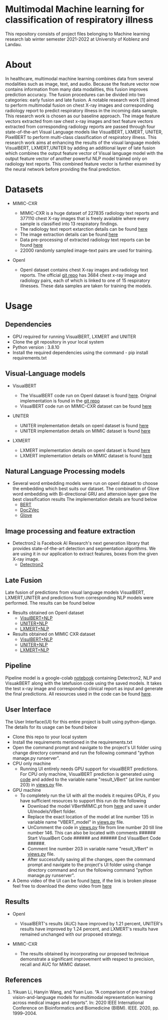 # Multimodal Machine learning for classification of respiratory illness
This repository consists of project files belonging to Machine learning research lab winter semester 2021-2022 at University of Koblenz and Landau.

# About
In healthcare, multimodal machine learning combines data from several modalities such as image, text, and audio. Because the feature vector now contains information from many data modalities, this fusion improves prediction accuracy. The fusion procedures can be divided into two categories: early fusion and late fusion. A notable research work [1] aimed to perform multimodal fusion on chest X-ray images and corresponding radiology report to predict respiratory illness in the incoming data sample. This research work is  chosen as our baseline approach. The image feature vectors extracted from raw chest x-ray images and text feature vectors extracted from corresponding radiology reports are passed through four state-of-the-art Visual Language models like VisualBERT, LXMERT, UNITER, PixelBERT to perform multi-class classification of respiratory illness. This research work aims at enhancing the results of the visual language models VisualBERT, LXMERT,UNITER by adding an additional layer of late fusion which combines the output feature vector of Visual language model with the output feature vector of another powerful NLP model trained only on radiology text reports. This combined feature vector is further examined by the neural network before providing the final prediction.

# Datasets 
* MIMIC-CXR 
    * MIMIC-CXR is a huge dataset of 227835 radiology text reports and 377110 chest X-ray images that is freely available where every sample is classified into 13 respiratory findings. 
    * The radiology text report extarction details can be found [here](https://github.com/Pavithree/ResearchLab_MultimodalFusion/blob/main/MIMIC-CXR/extractTextReportsMIMIC.ipynb)
    * The image extraction details can be found [here](https://github.com/Pavithree/ResearchLab_MultimodalFusion/blob/main/MIMIC-CXR/extractImagesMIMIC.ipynb)
    * Data pre-processing of extracted radiology text reports can be found [here](https://github.com/Pavithree/ResearchLab_MultimodalFusion/blob/main/MIMIC-CXR/MIMIC_textReports_Preprocessing.ipynb)
    * 22000 randomly sampled image-text pairs are used for training.

* OpenI
    * OpenI dataset contains chest X-ray images and radiology text reports. The official [git repo](https://github.com/YIKUAN8/Transformers-VQA) has 3684 chest x-ray image and radiology pairs, each of which is linked to one of 15 respiratory illnesses. These data samples are taken for training the models.

# Usage

## Dependencies
  * GPU required for running VisualBERT, LXMERT and UNITER
  * Clone the git repository in your local system
  * Python version : 3.8.10
  * Install the required dependencies using the command - pip install requirements.txt
      

## Visual-Language models

* VisualBERT 
  * The VisualBERT code run on OpenI dataset is found [here](https://github.com/Pavithree/ResearchLab_MultimodalFusion/blob/main/notebooks/VisualBERT/openI/VisualBERT_OpenI.ipynb). Original implementation is found in the [git repo](https://github.com/YIKUAN8/Transformers-VQA) 
  * VisualBERT code run on MIMIC-CXR dataset can be found [here](https://github.com/Pavithree/ResearchLab_MultimodalFusion/blob/main/notebooks/VisualBERT/MIMIC/VisualBERT_MIMIC__Testing.ipynb)

* UNITER
  * UNITER implementation details on openI dataset is found [here](https://github.com/Pavithree/ResearchLab_MultimodalFusion/blob/main/notebooks/Uniter/OpenI/UNITER_OpenI__Testing.ipynb)
  * UNITER implementation details on MIMIC dataset is found [here](https://github.com/Pavithree/ResearchLab_MultimodalFusion/blob/main/notebooks/Uniter/MIMIC/UNITER_MIMIC__Testing.ipynb)

* LXMERT
  * LXMERT implementation details on openI dataset is found [here](https://github.com/Pavithree/ResearchLab_MultimodalFusion/blob/main/notebooks/LXMERT/OpenI/LXMERT_OpenI_Testing.ipynb)
  * LXMERT implementation details on MIMIC dataset is found [here](https://github.com/Pavithree/ResearchLab_MultimodalFusion/blob/main/notebooks/LXMERT/MIMIC/LXMERT_MIMIC__Testing.ipynb)

## Natural Language Processing models

* Several word embedding models were run on openI dataset to choose the embedding which best suits our dataset. The combination of Glove word embedding with Bi-directional GRU and attension layer gave the best classification results The implementation details are found below
  * [BERT](https://github.com/Pavithree/ResearchLab_MultimodalFusion/blob/main/notebooks/NLP/openI/OpenI_BERT.ipynb) 
  * [Doc2Vec](https://github.com/Pavithree/ResearchLab_MultimodalFusion/blob/main/notebooks/NLP/openI/OpenI_Doc2Vec.ipynb)
  * [Glove](https://github.com/Pavithree/ResearchLab_MultimodalFusion/blob/main/notebooks/NLP/openI/OpenI_GloVe_Attention.ipynb)

## Image processing and feature extraction
* Detectron2 is Facebook AI Research's next generation library that provides state-of-the-art detection and segmentation algorithms. We are using it in our application to extract features, boxes from the given X-ray image.
  * [Detectron2](https://github.com/airsplay/py-bottom-up-attention)



## Late Fusion
Late fusion of predictions from visual language models VisualBERT, LXMERT,UNITER and predictions from corresponding NLP models were performed. The results can be found below
* Results obtained on OpenI dataset
  * [VisulBERT+NLP](https://github.com/Pavithree/ResearchLab_MultimodalFusion/blob/main/notebooks/VisualBERT/openI/LateFusion_VisualBERT_OpenI.ipynb)
  * [UNITER+NLP](https://github.com/Pavithree/ResearchLab_MultimodalFusion/blob/main/notebooks/Uniter/OpenI/LateFusionFinalOutput__UNITER_OpenI.ipynb)
  * [LXMERT+NLP](https://github.com/Pavithree/ResearchLab_MultimodalFusion/blob/main/notebooks/LXMERT/OpenI/LXMERT_OpenI_Testing.ipynb) 
* Results obtained on MIMIC CXR dataset
  * [VisulBERT+NLP](https://github.com/Pavithree/ResearchLab_MultimodalFusion/blob/main/notebooks/VisualBERT/MIMIC/LateFusion_VisualBERT_MIMIC.ipynb)
  * [UNITER+NLP](https://github.com/Pavithree/ResearchLab_MultimodalFusion/blob/main/notebooks/Uniter/MIMIC/LateFusionFinalOutput__UNITER_MIMIC.ipynb)
  * [LXMERT+NLP](https://github.com/Pavithree/ResearchLab_MultimodalFusion/blob/main/notebooks/LXMERT/MIMIC/LateFusion_LXMERT_MIMIC.ipynb) 


## Pipeline
Pipeline model is a google-colab [notebook](https://github.com/Pavithree/ResearchLab_MultimodalFusion/blob/main/notebooks/Pipeline/VBERT_ATTN_GLOVE_GRU_COLAB_FOR_MIMIC.ipynb) containing Detectron2, NLP and VisuakBERT along with the latefusion code using the saved models. It takes the test x-ray image and corresponding clinical report as input and generate the final predictions. All resources used in the code can be found [here](https://drive.google.com/drive/folders/13JBQAlcjhuNeVo_lWv-G6vuFk7RmaJMx?usp=sharing).

## User Interface
The User Interface(UI) for this entire project is built using python-django. The details for its usage can be found below
* Clone this repo to your local system
* Install the requirements mentioned in the requirements.txt
* Open the command prompt and navigate to the project's UI folder using change directory command and run the following command "python manage.py runserver".
* CPU only machine
	* Running UI entirely needs GPU support for visualBERT predictions. For CPU only machine, VisualBERT prediction is generated using [code](https://github.com/Pavithree/ResearchLab_MultimodalFusion/blob/main/notebooks/VisualBERT/MIMIC/VisualBERT_MIMIC__Testing.ipynb)  and added to the variable name "result_VBert" (at line number 203) in [views.py](https://github.com/Pavithree/ResearchLab_MultimodalFusion/blob/main/UI/MultimodalClassifier/views.py) file.
* GPU machine
	* To completely run the UI with all the models it requires GPUs, if you have sufficient resources to support this run do the following
		* Download the model VBertMIMIC.pt from [here](https://drive.google.com/drive/folders/13JBQAlcjhuNeVo_lWv-G6vuFk7RmaJMx?usp=sharing) and save it under UI/models/VBert folder.
		* Replace the exact location of the model at line number 135 in variable name "VBERT_model" in [views.py](https://github.com/Pavithree/ResearchLab_MultimodalFusion/blob/main/UI/MultimodalClassifier/views.py) file.
		* UnComment the code in [views.py](https://github.com/Pavithree/ResearchLab_MultimodalFusion/blob/main/UI/MultimodalClassifier/views.py) file from line number 20 till line number 146. This can also be located with comments ###### Start VisualBert Code ###### and ###### End VisualBert Code ######.
		* Comment line number 203 in variable name "result_VBert" in [views.py](https://github.com/Pavithree/ResearchLab_MultimodalFusion/blob/main/UI/MultimodalClassifier/views.py) file.
		* After successfully saving all the changes, open the command prompt and navigate to the project's UI folder using change directory command and run the following command "python manage.py runserver".
* A Demo video of the UI can be found [here](https://drive.google.com/file/d/1HB4z5ClQGp7DvrJEAgYXofi8OBoBB1Ke/view?usp=sharing), if the link is broken please feel free to download the demo video from [here](https://github.com/Pavithree/ResearchLab_MultimodalFusion/tree/main/UI/demo)

## Results

* OpenI
  * VisualBERT's results (AUC) have improved by 1.21 percent, UNITER's results have improved by 1.24 percent, and LXMERT's results have remained unchanged with our proposed strategy.

* MIMIC-CXR
  * The results obtained by incorporating our proposed technique demonstrate a significant improvement with respect to precision, recall and AUC for MIMIC dataset.

## References

1. Yikuan Li, Hanyin Wang, and Yuan Luo. “A comparison of pre-trained vision-and-language models for
multimodal representation learning across medical images and reports”. In: 2020 IEEE International Conference on Bioinformatics and Biomedicine (BIBM). IEEE.
2020, pp. 1999–2004.
